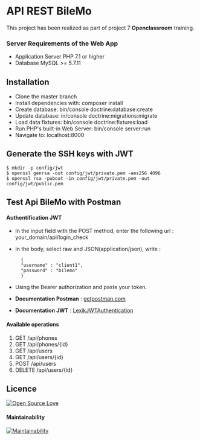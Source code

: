 # API REST BileMo

This project has been realized as part of project 7 **Openclassroom** training.

### Server Requirements of the Web App
- Application Server PHP 7.1 or higher
- Database MySQL >= 5.7.11

Installation
-----------------
- Clone the master branch
- Install dependencies with: composer install
- Create database: bin/console doctrine:database:create
- Update database: in/console doctrine:migrations:migrate
- Load data fixtures: bin/console doctrine:fixtures:load
- Run PHP's built-in Web Server: bin/console server:run
- Navigate to: localhost:8000


Generate the SSH keys with JWT
-----------------
    $ mkdir -p config/jwt 
    $ openssl genrsa -out config/jwt/private.pem -aes256 4096
    $ openssl rsa -pubout -in config/jwt/private.pem -out config/jwt/public.pem

Test Api BileMo with Postman
-----------------
#### Authentification JWT
- In the input field with the POST method, enter the following url : your_domain/api/login_check
- In the body, select raw and JSON(application/json), write : 

        {
        "username" : "client1",
        "password" : "bilemo"
        }

- Using the Bearer authorization and paste your token.
- **Documentation Postman** : [getpostman.com]( https://www.getpostman.com/)
- **Documentation JWT** :  [LexikJWTAuthentication](https://github.com/lexik/LexikJWTAuthenticationBundle/blob/master/Resources/doc/index.md)
#### Available operations
   
   1. GET /api/phones  
   2. GET /api/phones/{id}     
   3. GET /api/users   
   4. GET /api/users/{id}   
   5. POST /api/users   
   6. DELETE /api/users/{id}
   
Licence
--------
[![Open Source Love](https://badges.frapsoft.com/os/v2/open-source.png?v=103)](https://github.com/ellerbrock/open-source-badges/)

#### Maintainability

[![Maintainability](https://api.codeclimate.com/v1/badges/570786c6e4aa90d0627c/maintainability)](https://codeclimate.com/github/gdpweb/bilemo/maintainability)
